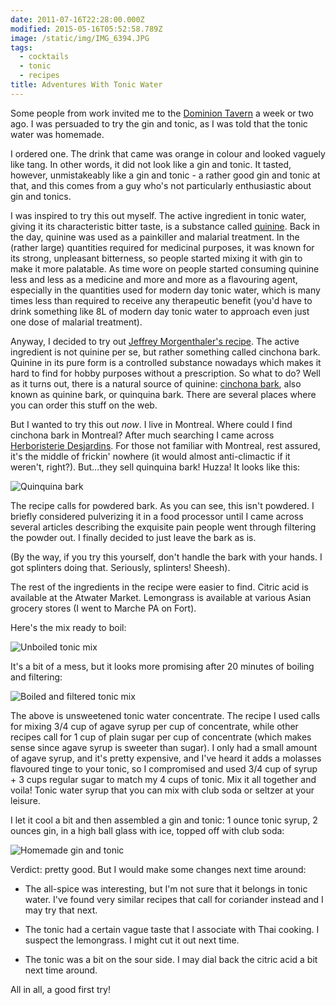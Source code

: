 ```yaml
---
date: 2011-07-16T22:28:00.000Z
modified: 2015-05-16T05:52:58.789Z
image: /static/img/IMG_6394.JPG
tags:
  - cocktails
  - tonic
  - recipes
title: Adventures With Tonic Water
---
```


Some people from work invited me to the [Dominion Tavern][1] a week or two
ago. I was persuaded to try the gin and tonic, as I was told that the tonic
water was homemade.

I ordered one. The drink that came was orange in colour and looked
vaguely like tang. In other words, it did not look like a gin and
tonic. It tasted, however, unmistakeably like a gin and tonic - a
rather good gin and tonic at that, and this comes from a guy who's not
particularly enthusiastic about gin and tonics.

I was inspired to try this out myself. The active ingredient in tonic water,
giving it its characteristic bitter taste, is a substance called
[quinine][2]. Back in the day, quinine was used as a painkiller and malarial
treatment. In the (rather large) quantities required for medicinal purposes,
it was known for its strong, unpleasant bitterness, so people started mixing
it with gin to make it more palatable. As time wore on people started
consuming quinine less and less as a medicine and more and more as a
flavouring agent, especially in the quantities used for modern day tonic
water, which is many times less than required to receive any therapeutic
benefit (you'd have to drink something like 8L of modern day tonic water to
approach even just one dose of malarial treatment).

Anyway, I decided to try out [Jeffrey Morgenthaler's recipe][3]. The active
ingredient is not quinine per se, but rather something called cinchona
bark. Quinine in its pure form is a controlled substance nowadays which
makes it hard to find for hobby purposes without a prescription. So what to
do? Well as it turns out, there is a natural source of quinine:
[cinchona bark][4], also known as quinine bark, or quinquina bark. There are
several places where you can order this stuff on the web.

But I wanted to try this out *now*. I live in Montreal.  Where could I find
cinchona bark in Montreal? After much searching I came across
[Herboristerie Desjardins][5]. For those not familiar with Montreal, rest
assured, it's the middle of frickin' nowhere (it would almost anti-climactic
if it weren't, right?). But...they sell quinquina bark! Huzza!  It looks
like this:

<img src="/static/img/IMG_6394.JPG"
     alt="Quinquina bark"
     class="u-featured entry__photo image"/>

The recipe calls for powdered bark. As you can see, this isn't powdered. I
briefly considered pulverizing it in a food processor until I came across
several articles describing the exquisite pain people went through filtering
the powder out. I finally decided to just leave the bark as is.

(By the way, if you try this yourself, don't handle the bark with your
hands. I got splinters doing that. Seriously, splinters! Sheesh).

The rest of the ingredients in the recipe were easier to find. Citric
acid is available at the Atwater Market. Lemongrass is available at various
Asian grocery stores (I went to Marche PA on Fort).

Here's the mix ready to boil: 

<img src="/static/img/IMG_6396.JPG"
     alt="Unboiled tonic mix"
     class="entry__photo image"/>

It's a bit of a mess, but it looks more promising after 20 minutes of
boiling and filtering:

<img src="/static/img/IMG_6399.JPG" 
     alt="Boiled and filtered tonic mix"
     class="entry__photo image"/>

The above is unsweetened tonic water concentrate. The recipe I used calls
for mixing 3/4 cup of agave syrup per cup of concentrate, while other
recipes call for 1 cup of plain sugar per cup of concentrate (which makes
sense since agave syrup is sweeter than sugar). I only had a small amount of
agave syrup, and it's pretty expensive, and I've heard it adds a molasses
flavoured tinge to your tonic, so I compromised and used 3/4 cup of syrup +
3 cups regular sugar to match my 4 cups of tonic. Mix it all together and
voila! Tonic water syrup that you can mix with club soda or seltzer at your
leisure.

I let it cool a bit and then assembled a gin and tonic: 1 ounce tonic syrup,
2 ounces gin, in a high ball glass with ice, topped off with club soda: 

<img src="/static/img/IMG_6401.JPG" 
     alt="Homemade gin and tonic"
     class="entry__photo image"/>

Verdict: pretty good. But I would make some changes next time around:

* The all-spice was interesting, but I'm not sure that it belongs in tonic
water. I've found very similar recipes that call for coriander instead and I
may try that next.

* The tonic had a certain vague taste that I associate with Thai cooking. I
suspect the lemongrass. I might cut it out next time.

* The tonic was a bit on the sour side. I may dial back the citric acid a
bit next time around.

All in all, a good first try!

[1]: http://www.tavernedominion.com/
[2]: http://en.wikipedia.org/wiki/Quinine
[3]: http://www.jeffreymorgenthaler.com/2008/how-to-make-your-own-tonic-water/
[4]: http://en.wikipedia.org/wiki/Cinchona
[5]: http://herboristeriedesjardins.com/
